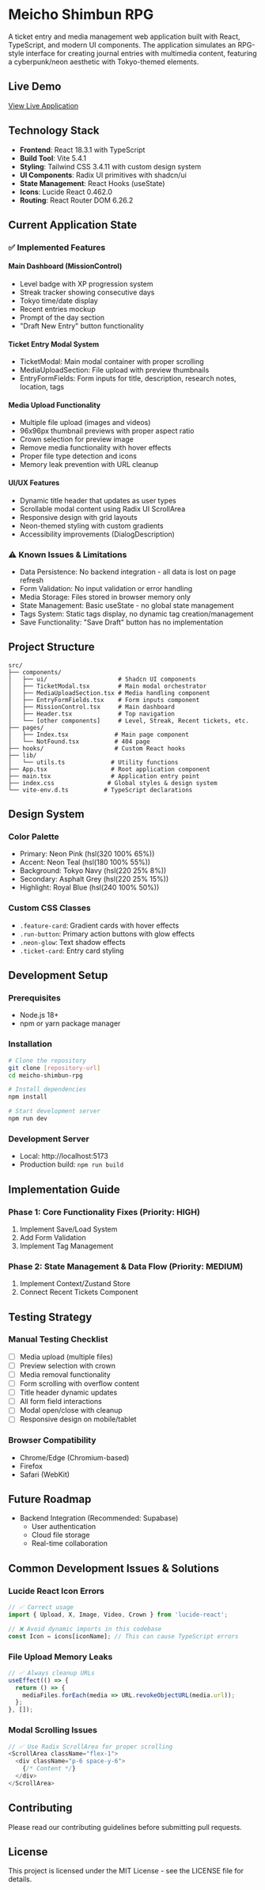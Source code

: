 # Meicho Shimbun RPG

A ticket entry and media management web application built with React, TypeScript, and modern UI components. The application simulates an RPG-style interface for creating journal entries with multimedia content, featuring a cyberpunk/neon aesthetic with Tokyo-themed elements.

## Live Demo
[View Live Application](https://lovable.dev/projects/fafe259a-ff46-45f0-812e-1c598bf4b505)

## Technology Stack

- **Frontend**: React 18.3.1 with TypeScript
- **Build Tool**: Vite 5.4.1
- **Styling**: Tailwind CSS 3.4.11 with custom design system
- **UI Components**: Radix UI primitives with shadcn/ui
- **State Management**: React Hooks (useState)
- **Icons**: Lucide React 0.462.0
- **Routing**: React Router DOM 6.26.2

## Current Application State

### ✅ Implemented Features

#### Main Dashboard (MissionControl)
- Level badge with XP progression system
- Streak tracker showing consecutive days
- Tokyo time/date display
- Recent entries mockup
- Prompt of the day section
- "Draft New Entry" button functionality

#### Ticket Entry Modal System
- TicketModal: Main modal container with proper scrolling
- MediaUploadSection: File upload with preview thumbnails
- EntryFormFields: Form inputs for title, description, research notes, location, tags

#### Media Upload Functionality
- Multiple file upload (images and videos)
- 96x96px thumbnail previews with proper aspect ratio
- Crown selection for preview image
- Remove media functionality with hover effects
- Proper file type detection and icons
- Memory leak prevention with URL cleanup

#### UI/UX Features
- Dynamic title header that updates as user types
- Scrollable modal content using Radix UI ScrollArea
- Responsive design with grid layouts
- Neon-themed styling with custom gradients
- Accessibility improvements (DialogDescription)

### ⚠️ Known Issues & Limitations
- Data Persistence: No backend integration - all data is lost on page refresh
- Form Validation: No input validation or error handling
- Media Storage: Files stored in browser memory only
- State Management: Basic useState - no global state management
- Tags System: Static tags display, no dynamic tag creation/management
- Save Functionality: "Save Draft" button has no implementation

## Project Structure

```
src/
├── components/
│   ├── ui/                    # Shadcn UI components
│   ├── TicketModal.tsx        # Main modal orchestrator
│   ├── MediaUploadSection.tsx # Media handling component
│   ├── EntryFormFields.tsx    # Form inputs component
│   ├── MissionControl.tsx     # Main dashboard
│   ├── Header.tsx             # Top navigation
│   └── [other components]     # Level, Streak, Recent tickets, etc.
├── pages/
│   ├── Index.tsx             # Main page component
│   └── NotFound.tsx          # 404 page
├── hooks/                    # Custom React hooks
├── lib/
│   └── utils.ts             # Utility functions
├── App.tsx                  # Root application component
├── main.tsx                 # Application entry point
├── index.css               # Global styles & design system
└── vite-env.d.ts          # TypeScript declarations
```

## Design System

### Color Palette
- Primary: Neon Pink (hsl(320 100% 65%))
- Accent: Neon Teal (hsl(180 100% 55%))
- Background: Tokyo Navy (hsl(220 25% 8%))
- Secondary: Asphalt Grey (hsl(220 25% 15%))
- Highlight: Royal Blue (hsl(240 100% 50%))

### Custom CSS Classes
- `.feature-card`: Gradient cards with hover effects
- `.run-button`: Primary action buttons with glow effects
- `.neon-glow`: Text shadow effects
- `.ticket-card`: Entry card styling

## Development Setup

### Prerequisites
- Node.js 18+
- npm or yarn package manager

### Installation
```bash
# Clone the repository
git clone [repository-url]
cd meicho-shimbun-rpg

# Install dependencies
npm install

# Start development server
npm run dev
```

### Development Server
- Local: http://localhost:5173
- Production build: `npm run build`

## Implementation Guide

### Phase 1: Core Functionality Fixes (Priority: HIGH)
1. Implement Save/Load System
2. Add Form Validation
3. Implement Tag Management

### Phase 2: State Management & Data Flow (Priority: MEDIUM)
1. Implement Context/Zustand Store
2. Connect Recent Tickets Component

## Testing Strategy

### Manual Testing Checklist
- [ ] Media upload (multiple files)
- [ ] Preview selection with crown
- [ ] Media removal functionality
- [ ] Form scrolling with overflow content
- [ ] Title header dynamic updates
- [ ] All form field interactions
- [ ] Modal open/close with cleanup
- [ ] Responsive design on mobile/tablet

### Browser Compatibility
- Chrome/Edge (Chromium-based)
- Firefox
- Safari (WebKit)

## Future Roadmap
- Backend Integration (Recommended: Supabase)
  - User authentication
  - Cloud file storage
  - Real-time collaboration

## Common Development Issues & Solutions

### Lucide React Icon Errors
```typescript
// ✅ Correct usage
import { Upload, X, Image, Video, Crown } from 'lucide-react';

// ❌ Avoid dynamic imports in this codebase
const Icon = icons[iconName]; // This can cause TypeScript errors
```

### File Upload Memory Leaks
```typescript
// ✅ Always cleanup URLs
useEffect(() => {
  return () => {
    mediaFiles.forEach(media => URL.revokeObjectURL(media.url));
  };
}, []);
```

### Modal Scrolling Issues
```typescript
// ✅ Use Radix ScrollArea for proper scrolling
<ScrollArea className="flex-1">
  <div className="p-6 space-y-6">
    {/* Content */}
  </div>
</ScrollArea>
```

## Contributing
Please read our contributing guidelines before submitting pull requests.

## License
This project is licensed under the MIT License - see the LICENSE file for details.
